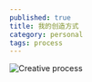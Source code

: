 ```yaml
---
published: true
title: 我的创造方式
category: personal
tags: process
---
```

![Creative process](https://goooooouwa.fun:8143/static/images/creative-process.png)
